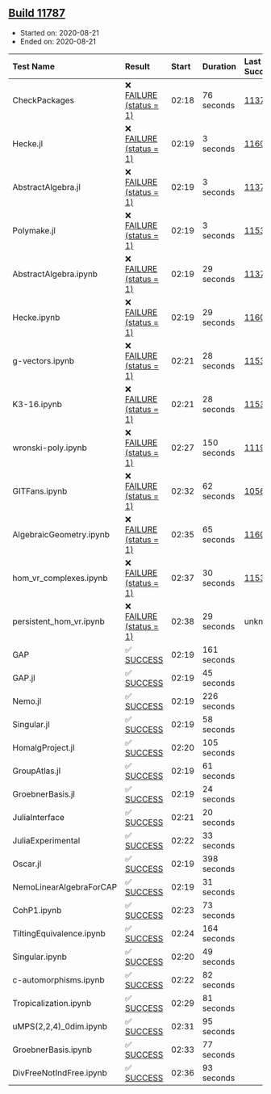 ## [Build 11787](https://oscarci.mathematik.uni-kl.de/job/oscar/11787/)

* Started on: 2020-08-21
* Ended on: 2020-08-21

| Test Name    | Result | Start | Duration | Last Success | First Failure |
|:-------------|:-------|:------|:---------|:-------------|:--------------|
| CheckPackages | ❌ [FAILURE (status = 1)](https://oscarci.mathematik.uni-kl.de/job/oscar/11787/artifact/logs/build-11787/CheckPackages.log) | 02:18 | 76 seconds | [11376](https://oscarci.mathematik.uni-kl.de/job/oscar/11376/) | [11377](https://oscarci.mathematik.uni-kl.de/job/oscar/11377/) |
| Hecke.jl | ❌ [FAILURE (status = 1)](https://oscarci.mathematik.uni-kl.de/job/oscar/11787/artifact/logs/build-11787/Hecke.jl.log) | 02:19 | 3 seconds | [11602](https://oscarci.mathematik.uni-kl.de/job/oscar/11602/) | [11603](https://oscarci.mathematik.uni-kl.de/job/oscar/11603/) |
| AbstractAlgebra.jl | ❌ [FAILURE (status = 1)](https://oscarci.mathematik.uni-kl.de/job/oscar/11787/artifact/logs/build-11787/AbstractAlgebra.jl.log) | 02:19 | 3 seconds | [11376](https://oscarci.mathematik.uni-kl.de/job/oscar/11376/) | [11377](https://oscarci.mathematik.uni-kl.de/job/oscar/11377/) |
| Polymake.jl | ❌ [FAILURE (status = 1)](https://oscarci.mathematik.uni-kl.de/job/oscar/11787/artifact/logs/build-11787/Polymake.jl.log) | 02:19 | 3 seconds | [11532](https://oscarci.mathematik.uni-kl.de/job/oscar/11532/) | [11533](https://oscarci.mathematik.uni-kl.de/job/oscar/11533/) |
| AbstractAlgebra.ipynb | ❌ [FAILURE (status = 1)](https://oscarci.mathematik.uni-kl.de/job/oscar/11787/artifact/logs/build-11787/AbstractAlgebra.ipynb.log) | 02:19 | 29 seconds | [11376](https://oscarci.mathematik.uni-kl.de/job/oscar/11376/) | [11377](https://oscarci.mathematik.uni-kl.de/job/oscar/11377/) |
| Hecke.ipynb | ❌ [FAILURE (status = 1)](https://oscarci.mathematik.uni-kl.de/job/oscar/11787/artifact/logs/build-11787/Hecke.ipynb.log) | 02:19 | 29 seconds | [11602](https://oscarci.mathematik.uni-kl.de/job/oscar/11602/) | [11603](https://oscarci.mathematik.uni-kl.de/job/oscar/11603/) |
| g-vectors.ipynb | ❌ [FAILURE (status = 1)](https://oscarci.mathematik.uni-kl.de/job/oscar/11787/artifact/logs/build-11787/g-vectors.ipynb.log) | 02:21 | 28 seconds | [11532](https://oscarci.mathematik.uni-kl.de/job/oscar/11532/) | [11533](https://oscarci.mathematik.uni-kl.de/job/oscar/11533/) |
| K3-16.ipynb | ❌ [FAILURE (status = 1)](https://oscarci.mathematik.uni-kl.de/job/oscar/11787/artifact/logs/build-11787/K3-16.ipynb.log) | 02:21 | 28 seconds | [11532](https://oscarci.mathematik.uni-kl.de/job/oscar/11532/) | [11533](https://oscarci.mathematik.uni-kl.de/job/oscar/11533/) |
| wronski-poly.ipynb | ❌ [FAILURE (status = 1)](https://oscarci.mathematik.uni-kl.de/job/oscar/11787/artifact/logs/build-11787/wronski-poly.ipynb.log) | 02:27 | 150 seconds | [11192](https://oscarci.mathematik.uni-kl.de/job/oscar/11192/) | [11193](https://oscarci.mathematik.uni-kl.de/job/oscar/11193/) |
| GITFans.ipynb | ❌ [FAILURE (status = 1)](https://oscarci.mathematik.uni-kl.de/job/oscar/11787/artifact/logs/build-11787/GITFans.ipynb.log) | 02:32 | 62 seconds | [10566](https://oscarci.mathematik.uni-kl.de/job/oscar/10566/) | [10567](https://oscarci.mathematik.uni-kl.de/job/oscar/10567/) |
| AlgebraicGeometry.ipynb | ❌ [FAILURE (status = 1)](https://oscarci.mathematik.uni-kl.de/job/oscar/11787/artifact/logs/build-11787/AlgebraicGeometry.ipynb.log) | 02:35 | 65 seconds | [11602](https://oscarci.mathematik.uni-kl.de/job/oscar/11602/) | [11603](https://oscarci.mathematik.uni-kl.de/job/oscar/11603/) |
| hom_vr_complexes.ipynb | ❌ [FAILURE (status = 1)](https://oscarci.mathematik.uni-kl.de/job/oscar/11787/artifact/logs/build-11787/hom_vr_complexes.ipynb.log) | 02:37 | 30 seconds | [11532](https://oscarci.mathematik.uni-kl.de/job/oscar/11532/) | [11533](https://oscarci.mathematik.uni-kl.de/job/oscar/11533/) |
| persistent_hom_vr.ipynb | ❌ [FAILURE (status = 1)](https://oscarci.mathematik.uni-kl.de/job/oscar/11787/artifact/logs/build-11787/persistent_hom_vr.ipynb.log) | 02:38 | 29 seconds | unknown | unknown |
| GAP | ✅ [SUCCESS](https://oscarci.mathematik.uni-kl.de/job/oscar/11787/artifact/logs/build-11787/GAP.log) | 02:19 | 161 seconds |  |  |
| GAP.jl | ✅ [SUCCESS](https://oscarci.mathematik.uni-kl.de/job/oscar/11787/artifact/logs/build-11787/GAP.jl.log) | 02:19 | 45 seconds |  |  |
| Nemo.jl | ✅ [SUCCESS](https://oscarci.mathematik.uni-kl.de/job/oscar/11787/artifact/logs/build-11787/Nemo.jl.log) | 02:19 | 226 seconds |  |  |
| Singular.jl | ✅ [SUCCESS](https://oscarci.mathematik.uni-kl.de/job/oscar/11787/artifact/logs/build-11787/Singular.jl.log) | 02:19 | 58 seconds |  |  |
| HomalgProject.jl | ✅ [SUCCESS](https://oscarci.mathematik.uni-kl.de/job/oscar/11787/artifact/logs/build-11787/HomalgProject.jl.log) | 02:20 | 105 seconds |  |  |
| GroupAtlas.jl | ✅ [SUCCESS](https://oscarci.mathematik.uni-kl.de/job/oscar/11787/artifact/logs/build-11787/GroupAtlas.jl.log) | 02:19 | 61 seconds |  |  |
| GroebnerBasis.jl | ✅ [SUCCESS](https://oscarci.mathematik.uni-kl.de/job/oscar/11787/artifact/logs/build-11787/GroebnerBasis.jl.log) | 02:19 | 24 seconds |  |  |
| JuliaInterface | ✅ [SUCCESS](https://oscarci.mathematik.uni-kl.de/job/oscar/11787/artifact/logs/build-11787/JuliaInterface.log) | 02:21 | 20 seconds |  |  |
| JuliaExperimental | ✅ [SUCCESS](https://oscarci.mathematik.uni-kl.de/job/oscar/11787/artifact/logs/build-11787/JuliaExperimental.log) | 02:22 | 33 seconds |  |  |
| Oscar.jl | ✅ [SUCCESS](https://oscarci.mathematik.uni-kl.de/job/oscar/11787/artifact/logs/build-11787/Oscar.jl.log) | 02:19 | 398 seconds |  |  |
| NemoLinearAlgebraForCAP | ✅ [SUCCESS](https://oscarci.mathematik.uni-kl.de/job/oscar/11787/artifact/logs/build-11787/NemoLinearAlgebraForCAP.log) | 02:19 | 31 seconds |  |  |
| CohP1.ipynb | ✅ [SUCCESS](https://oscarci.mathematik.uni-kl.de/job/oscar/11787/artifact/logs/build-11787/CohP1.ipynb.log) | 02:23 | 73 seconds |  |  |
| TiltingEquivalence.ipynb | ✅ [SUCCESS](https://oscarci.mathematik.uni-kl.de/job/oscar/11787/artifact/logs/build-11787/TiltingEquivalence.ipynb.log) | 02:24 | 164 seconds |  |  |
| Singular.ipynb | ✅ [SUCCESS](https://oscarci.mathematik.uni-kl.de/job/oscar/11787/artifact/logs/build-11787/Singular.ipynb.log) | 02:20 | 49 seconds |  |  |
| c-automorphisms.ipynb | ✅ [SUCCESS](https://oscarci.mathematik.uni-kl.de/job/oscar/11787/artifact/logs/build-11787/c-automorphisms.ipynb.log) | 02:22 | 82 seconds |  |  |
| Tropicalization.ipynb | ✅ [SUCCESS](https://oscarci.mathematik.uni-kl.de/job/oscar/11787/artifact/logs/build-11787/Tropicalization.ipynb.log) | 02:29 | 81 seconds |  |  |
| uMPS(2,2,4)_0dim.ipynb | ✅ [SUCCESS](https://oscarci.mathematik.uni-kl.de/job/oscar/11787/artifact/logs/build-11787/uMPS-2-2-4-_0dim.ipynb.log) | 02:31 | 95 seconds |  |  |
| GroebnerBasis.ipynb | ✅ [SUCCESS](https://oscarci.mathematik.uni-kl.de/job/oscar/11787/artifact/logs/build-11787/GroebnerBasis.ipynb.log) | 02:33 | 77 seconds |  |  |
| DivFreeNotIndFree.ipynb | ✅ [SUCCESS](https://oscarci.mathematik.uni-kl.de/job/oscar/11787/artifact/logs/build-11787/DivFreeNotIndFree.ipynb.log) | 02:36 | 93 seconds |  |  |
